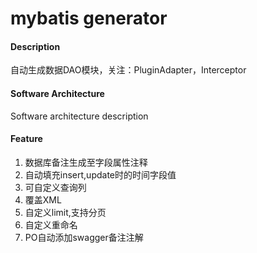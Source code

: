 # mybatis generator

#### Description
自动生成数据DAO模块，关注：PluginAdapter，Interceptor

#### Software Architecture
Software architecture description


#### Feature

1.  数据库备注生成至字段属性注释
2.  自动填充insert,update时的时间字段值
3.  可自定义查询列
4.  覆盖XML
5.  自定义limit,支持分页
6.  自定义重命名
7.  PO自动添加swagger备注注解

